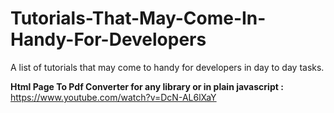 # Tutorials-That-May-Come-In-Handy-For-Developers
A list of tutorials that may come to handy for developers in day to day tasks.

<b>Html Page To Pdf Converter for any library or in plain javascript :</b> https://www.youtube.com/watch?v=DcN-AL6lXaY
